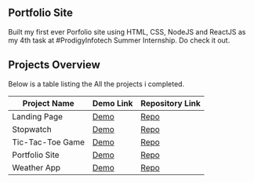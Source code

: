 
## Portfolio Site

Built my first ever Porfolio site using HTML, CSS, NodeJS and ReactJS as my 4th task at #ProdigyInfotech Summer Internship. Do check it out.

## Projects Overview

Below is a table listing the All the projects i completed.

| Project Name       | Demo Link                                 | Repository Link                          |
|------------------|-------------------------------------------|------------------------------------------|
| Landing Page   | [Demo](https://another-landing-page.netlify.app/)     | [Repo](https://github.com/JagrutNakum/Prodigy-Internship-PRODIGY_WD_01) |
| Stopwatch         | [Demo](https://just-a-stop-watch.vercel.app/)     | [Repo](https://github.com/JagrutNakum/Prodigy-Internship-PRODIGY_WD_02) |
| Tic-Tac-Toe Game  | [Demo](https://shik-shak-shokk.vercel.app/)   | [Repo](https://github.com/JagrutNakum/Prodigy-Internship-PRODIGY_WD_03) |
| Portfolio Site    | [Demo](https://jagrutnakum.vercel.app/)   | [Repo](https://github.com/JagrutNakum/Prodigy-Internship-PRODIGY_WD_04) |
| Weather App    | [Demo]()   | [Repo]() |
